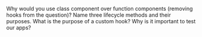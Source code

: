  Why would you use class component over function components (removing hooks from the question)?
 Name three lifecycle methods and their purposes.
 What is the purpose of a custom hook?
 Why is it important to test our apps?